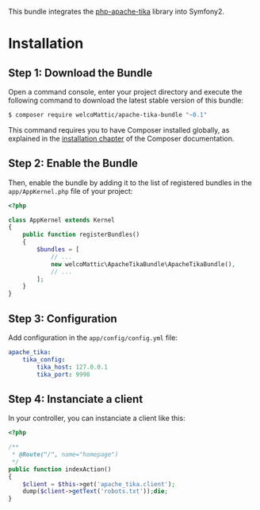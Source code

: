 This bundle integrates the [php-apache-tika](https://github.com/vaites/php-apache-tika) library into Symfony2.

Installation
============

Step 1: Download the Bundle
---------------------------

Open a command console, enter your project directory and execute the
following command to download the latest stable version of this bundle:

```bash
$ composer require welcoMattic/apache-tika-bundle "~0.1"
```

This command requires you to have Composer installed globally, as explained
in the [installation chapter](https://getcomposer.org/doc/00-intro.md)
of the Composer documentation.

Step 2: Enable the Bundle
-------------------------

Then, enable the bundle by adding it to the list of registered bundles
in the `app/AppKernel.php` file of your project:

```php
<?php

class AppKernel extends Kernel
{
    public function registerBundles()
    {
        $bundles = [
            // ...
            new welcoMattic\ApacheTikaBundle\ApacheTikaBundle(),
            // ...
        ];
    }
}
```

Step 3: Configuration
-------------------------

Add configuration in the `app/config/config.yml` file:

```yaml
apache_tika:
    tika_config:
        tika_host: 127.0.0.1
        tika_port: 9998
```

Step 4: Instanciate a client
-------------------------

In your controller, you can instanciate a client like this:

```php
<?php

/**
 * @Route("/", name="homepage")
 */
public function indexAction()
{
    $client = $this->get('apache_tika.client');
    dump($client->getText('robots.txt'));die;
}
```
